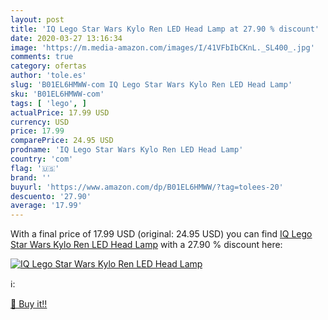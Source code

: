 ```yaml
---
layout: post
title: 'IQ Lego Star Wars Kylo Ren LED Head Lamp at 27.90 % discount'
date: 2020-03-27 13:16:34
image: 'https://m.media-amazon.com/images/I/41VFbIbCKnL._SL400_.jpg'
comments: true
category: ofertas
author: 'tole.es'
slug: 'B01EL6HMWW-com IQ Lego Star Wars Kylo Ren LED Head Lamp'
sku: 'B01EL6HMWW-com'
tags: [ 'lego', ]
actualPrice: 17.99 USD
currency: USD
price: 17.99
comparePrice: 24.95 USD
prodname: 'IQ Lego Star Wars Kylo Ren LED Head Lamp'
country: 'com'
flag: '🇺🇸'
brand: ''
buyurl: 'https://www.amazon.com/dp/B01EL6HMWW/?tag=tolees-20'
descuento: '27.90'
average: '17.99'
---
```


With a final price of 17.99 USD (original: 24.95 USD) you can find [IQ Lego Star Wars Kylo Ren LED Head Lamp](https://www.amazon.com/dp/B01EL6HMWW/?tag=tolees-20) with a  27.90 % discount here:

[![IQ Lego Star Wars Kylo Ren LED Head Lamp](https://m.media-amazon.com/images/I/41VFbIbCKnL._SL400_.jpg)](https://www.amazon.com/dp/B01EL6HMWW/?tag=tolees-20)

ℹ️:


[🛒 Buy it!!](https://www.amazon.com/dp/B01EL6HMWW/?tag=tolees-20)
